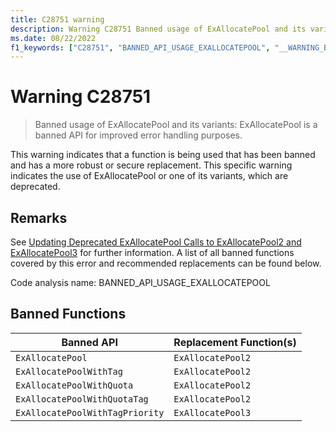 ```yaml
---
title: C28751 warning
description: Warning C28751 Banned usage of ExAllocatePool and its variants.
ms.date: 08/22/2022
f1_keywords: ["C28751", "BANNED_API_USAGE_EXALLOCATEPOOL", "__WARNING_BANNED_API_USAGE_EXALLOCATEPOOL"]
---
```

# Warning C28751

> Banned usage of ExAllocatePool and its variants: ExAllocatePool is a banned API for improved error handling purposes.

This warning indicates that a function is being used that has been banned and has a more robust or secure replacement. This specific warning indicates the use of ExAllocatePool or one of its variants, which are deprecated.

## Remarks

See [Updating Deprecated ExAllocatePool Calls to ExAllocatePool2 and ExAllocatePool3](../kernel/updating-deprecated-exallocatepool-calls.md) for further information. A list of all banned functions covered by this error and recommended replacements can be found below.

Code analysis name: BANNED_API_USAGE_EXALLOCATEPOOL

## Banned Functions 

| Banned API | Replacement Function(s) |
| -----------|----------------|
|```ExAllocatePool```| ```ExAllocatePool2``` |
|```ExAllocatePoolWithTag```| ```ExAllocatePool2```|
|```ExAllocatePoolWithQuota```| ```ExAllocatePool2```|
|```ExAllocatePoolWithQuotaTag```| ```ExAllocatePool2```|
|```ExAllocatePoolWithTagPriority```| ```ExAllocatePool3```|
